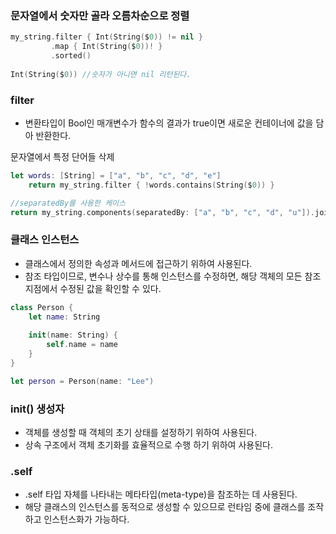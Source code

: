 ### 문자열에서 숫자만 골라 오름차순으로 정렬
```swift
my_string.filter { Int(String($0)) != nil }
         .map { Int(String($0))! }
         .sorted()
         
Int(String($0)) //숫자가 아니면 nil 리턴된다.

```
### filter
- 변환타입이 Bool인 매개변수가 함수의 결과가 true이면 새로운 컨테이너에 값을 담아 반환한다.

문자열에서 특정 단어들 삭제
```swift
let words: [String] = ["a", "b", "c", "d", "e"]
    return my_string.filter { !words.contains(String($0)) }

//separatedBy를 사용한 케이스
return my_string.components(separatedBy: ["a", "b", "c", "d", "u"]).joined()
```
### 클래스 인스턴스
- 클래스에서 정의한 속성과 메서드에 접근하기 위하여 사용된다.
- 참조 타입이므로, 변수나 상수를 통해 인스턴스를 수정하면, 해당 객체의 모든 참조 지점에서 수정된 값을 확인할 수 있다.
```swift
class Person {
    let name: String
    
    init(name: String) {
        self.name = name
    }
}

let person = Person(name: "Lee")
```
### init() 생성자
- 객체를 생성할 때 객체의 초기 상태를 설정하기 위하여 사용된다.
- 상속 구조에서 객체 초기화를 효율적으로 수행 하기 위하여 사용된다.

### .self
- .self 타입 자체를 나타내는 메타타입(meta-type)을 참조하는 데 사용된다.
- 해당 클래스의 인스턴스를 동적으로 생성할 수 있으므로 런타임 중에 클래스를 조작하고 인스턴스화가 가능하다.

